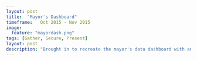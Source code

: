```yaml
---
layout: post
title:  "Mayor's Dashboard"
timeframe:   Oct 2015 - Nov 2015
image:
  feature: "mayordash.png"
tags: [Gather, Secure, Present]
layout: post
description: "Brought in to recreate the mayor's data dashboard with an admin interface that non engineers could update.  This project was done having to accomodate the workflows and data storage mechanisms of many departments and was completed on a very short timeline.  The project is scheduled for expansion."
---
```

